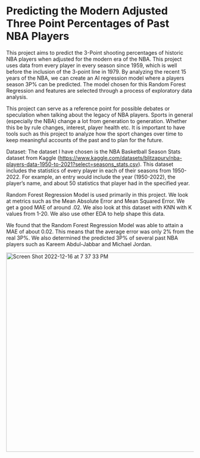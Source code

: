 # Predicting the Modern Adjusted Three Point Percentages of Past NBA Players

This project aims to predict the 3-Point shooting percentages of historic NBA players when adjusted for the modern era of the NBA. This project uses data from every player in every season since 1959, which is well before the inclusion of the 3-point line in 1979. By analyzing the recent 15 years of the NBA, we can create an AI regression model where a players season 3P% can be predicted. The model chosen for this Random Forest Regression and features are selected through a process of exploratory data analysis.

This project can serve as a reference point for possible debates or speculation when talking about the legacy of NBA players. Sports in general (especially the NBA) change a lot from generation to generation. Whether this be by rule changes, interest, player health etc. It is important to have tools such as this project to analyze how the sport changes over time to keep meaningful accounts of the past and to plan for the future.

Dataset: The dataset I have chosen is the NBA Basketball Season Stats dataset from Kaggle (https://www.kaggle.com/datasets/blitzapurv/nba-players-data-1950-to-2021?select=seasons_stats.csv).
This dataset includes the statistics of every player in each of their seasons from 1950-2022. For example, an entry would include the year (1950-2022), the player’s name, and about 50 statistics that player had in the specified year. 

Random Forest Regression Model is used primarily in this project. We look at metrics such as the Mean Absolute Error and Mean Squared Error. We get a good MAE of around .02. We also look at this dataset with KNN with K values from 1-20. We also use other EDA to help shape this data.

We found that the Random Forest Regression Model was able to attain a MAE of about 0.02. This means that the average error was only 2% from the real 3P%. We also determined the predicted 3P% of several past NBA players such as Kareem Abdul-Jabbar and Michael Jordan.



<img width="536" alt="Screen Shot 2022-12-16 at 7 37 33 PM" src="https://user-images.githubusercontent.com/102937958/208213476-6bb1b120-9a7c-415e-a875-c8f63d806261.png">
